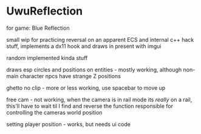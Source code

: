 # UwuReflection

for game: Blue Reflection

small wip for practicing reversal on an apparent ECS and internal c++ hack stuff, implements a dx11 hook and draws in present with imgui

random implemented kinda stuff

draws esp circles and positions on entities - mostly working, although non-main character npcs have strange Z positions

ghetto no clip - more or less working, use spacebar to move up

free cam - not working, when the camera is in rail mode its *really* on a rail, this'll have to wait til I find and reverse the function responsible for controlling the cameras world position

setting player position - works, but needs ui code

